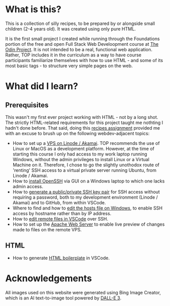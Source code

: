 # What is this? 

This is a collection of silly recipes, to be prepared by or alongside small children (2-4 years old). It was created using only pure HTML.  

It is the first small project I created while running through the Foundations portion of the free and open Full Stack Web Develoopment course at [The Odin Project][TOP paths]. It is not intended to be a real, functional web application. Rather, TOP includes it in the curriculum as a way to have course participants familiarize themselves with how to use HTML - and some of its most basic tags - to structure very simple pages on the web.  

# What did I learn? 

## Prerequisites

This wasn't my first ever project working with HTML - not by a long shot. The strictly HTML-related requirements for this project taught me nothting I hadn't done before. That said, doing this [recipes assignment][recipes project assignment] provided me with an excuse to brush up on the following webdev-adjacent topics:

* How to set up a [VPS on Linode / Akamai][Linode getting started guide]. TOP recommends the use of Linux or MacOS as a development platform. However, at the time of starting this course I only had access to my work laptop running Windows, without the admin privileges to install Linux or a Virtual Machine on it. Therefore, I chose to go the slightly unothodox route of 'renting' SSH access to a virtual private server running Ubuntu, from Linode / Akamai.
* How to [install OpenSSH][Microsoft get started guide openSSH] via GUI on a Windows laptop to which one lacks admin access. 
* How to [generate a public/private SSH key pair][GitHub SSH keygen instructions] for SSH access without requiring a password, both to my development environment (Linode / Akamai) and to GitHub, from within VSCode.
* Where to find and how to [edit the hosts file on Windows][Wikiversity hosts file], to enable SSH access by hostname rather than by IP address.  
* How to [edit remote files in VSCode][VSCode remote dev SSH docs] over SSH.
* How to set up the [Apache Web Server][Linode Apache setup docs] to enable live preview of changes made to files on the remote VPS.  

## HTML

* How to generate [HTML boilerplate][TOP HTML boilerplate] in VSCode.

# Acknowledgements

All images used on this website were generated using Bing Image Creator, which is an AI text-to-image tool powered by [DALL-E 3][ChatGPT homepage for DALL-E 3].

[TOP paths]: https://theodinproject.com/paths
[recipes project assignment]: https://www.theodinproject.com/lessons/foundations-recipes
[Linode getting started guide]: https://www.linode.com/docs/products/compute/compute-instances/guides/set-up-and-secure/
[VSCode remote dev SSH docs]: https://code.visualstudio.com/docs/remote/ssh
[Microsoft get started guide OpenSSH]: https://learn.microsoft.com/en-us/windows-server/administration/openssh/openssh_install_firstuse
[GitHub SSH keygen instructions]: https://docs.github.com/en/authentication/connecting-to-github-with-ssh/generating-a-new-ssh-key-and-adding-it-to-the-ssh-agent
[Wikiversity hosts file]: https://en.wikiversity.org/wiki/Hosts_file/Edit#:~:text=The%20hosts%20file%20is%20a,System32%5Cdrivers%5Cetc%20folder.
[TOP HTML boilerplate]: https://www.theodinproject.com/lessons/foundations-html-boilerplate
[ChatGPT homepage for DALL-E 3]: https://openai.com/dall-e-3
[Linode Apache setup docs]: https://www.linode.com/docs/guides/apache-configuration-basics/
